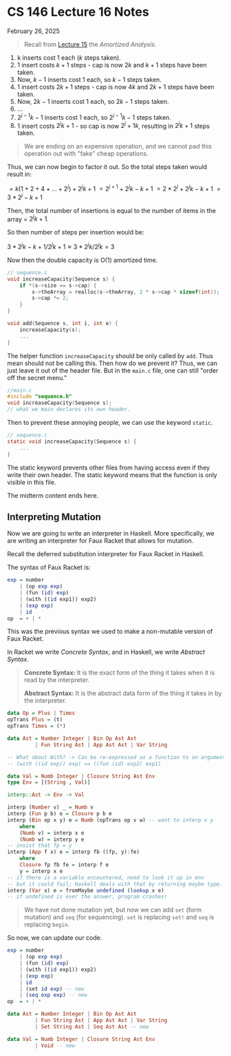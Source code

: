 # CS 146 Lecture 16 Notes

February 26, 2025

> Recall from [Lecture 15](./cs146-lecture15) the _Amortized Analysis_.

1. k inserts cost $1$ each ($k$ steps taken).
2. 1 insert costs $k + 1$ steps - cap is now $2k$ and $k + 1$ steps have been taken.
3. Now, $k-1$ inserts cost $1$ each, so $k-1$ steps taken.
4. 1 insert costs $2k + 1$ steps - cap is now $4k$ and $2k + 1$ steps have been taken.
5. Now, $2k-1$ inserts cost $1$ each, so $2k-1$ steps taken.
6. ...
7. $2^{j-1} k - 1$ inserts cost 1 each, so $2^{j-1} k - 1$ steps taken.
8. 1 insert costs $2^{j} k + 1$ - so cap is now $2^j+1 k$, resulting in $2^j k + 1$ steps taken.

> We are ending on an expensive operation, and we cannot pad this operation out with "fake" cheap operations.

Thus, we can now begin to factor it out. So the total steps taken would result in:

$= k(1 + 2 + 4 + ... + 2^{j}) + 2^{j} k + 1$
$= 2^{j + 1} + 2^{j} k - k + 1$
$= 2*2^{j} + 2^{j} k - k + 1$
$= 3*2^{j} - k + 1$

Then, the total number of insertions is equal to the number of items in the array = $2^{j}k + 1$.

So then number of steps per insertion would be:

${3*2^{j}k - k + 1}/{2^{j}k + 1} \approx {3*2^{j}k}/{2^{j}k} = 3$

Now then the double capacity is O(1) amortized time.

```c
// sequence.c
void increaseCapacity(Sequence s) {
	if *(s->size == s->cap) {
		s->theArray = realloc(s->theArray, 2 * s->cap * sizeof(int));
		s->cap *= 2;
	}
}

void add(Sequence s, int i, int e) {
	increaseCapacity(s);
	...
}
```

The helper function `increaseCapacity` should be only called by `add`. Thus mean should not be calling this. Then how do we prevent it? Thus, we can just leave it out of the header file. But in the `main.c` file, one can still "order off the secret menu."

```c
//main.c
#include "sequence.h"
void increaseCapacity(Sequence s);
// what we main declares its own header.
```

Then to prevent these annoying people, we can use the keyword `static`.

```c
// sequence.c
static void increaseCapacity(Sequence s) {
	...
}
```

The static keyword prevents other files from having access even if they write their own header. The static keyword means that the function is only visible in this file.

The midterm content ends here.

## Interpreting Mutation

Now we are going to write an interpreter in Haskell. More specifically, we are writing an interpreter for Faux Racket that allows for mutation.

Recall the deferred substitution interpreter for Faux Racket in Haskell.

The syntax of Faux Racket is:

```haskell
exp = number
	| (op exp exp)
	| (fun (id) exp)
	| (with ((id exp1)) exp2)
	| (exp exp)
	| id
op  = + | *
```

This was the previous syntax we used to make a non-mutable version of Faux Racket.

In Racket we write _Concrete Syntax_, and in Haskell, we write _Abstract Syntax_.

> **Concrete Syntax:** It is the exact form of the thing it takes when it is read by the interpreter.
>
> **Abstract Syntax:** It is the abstract data form of the thing it takes in by the interpreter.

```haskell
data Op = Plus | Times
opTrans Plus = (t)
opTrans Times = (*)

data Ast = Number Integer | Bin Op Ast Ast
         | Fun String Ast | App Ast Ast | Var String

-- What about With? -> Can be re-expressed as a function to an argument.
-- (with ((id exp)) exp) == ((fun (id) exp2) exp1)

data Val = Numb Integer | Closure String Ast Env
type Env = [(String , Val)]

interp::Ast -> Env -> Val

interp (Number v) _ = Numb v
interp (Fun p b) e = Closure p b e
interp (Bin op x y) e = Numb (opTrans op v w) -- want to interp x y
	where
	(Numb v) = interp x e
	(Numb w) = interp y e
-- insist that fp = y
interp (App f x) e = interp fb ((fp, y):fe)
	where
	Closure fp fb fe = interp f e
	y = interp x e
-- if there is a variable encountered, need to look it up in env
-- but it could fail; Haskell deals with that by returning maybe type.
interp (Var x) e = fromMaybe undefined (lookup x e)
-- if undefined is ever the answer, program crashes!
```

> We have not done mutation yet, but now we can add `set` (form mutation) and `seq` (for sequencing). `set` is replacing `set!` and `seq` is replacing `begin`.

So now, we can update our code.

```haskell
exp = number
	| (op exp exp)
	| (fun (id) exp)
	| (with ((id exp1)) exp2)
	| (exp exp)
	| id
	| (set id exp) -- new
	| (seq exp exp) -- new
op  = + | *

data Ast = Number Integer | Bin Op Ast Ast
         | Fun String Ast | App Ast Ast | Var String
         | Set String Ast | Seq Ast Ast -- new

data Val = Numb Integer | Closure String Ast Env
		 | Void -- new
```
